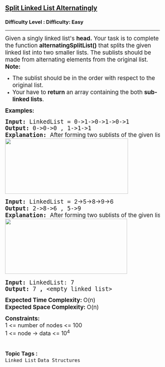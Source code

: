 <h2><a href="https://www.geeksforgeeks.org/problems/split-singly-linked-list-alternatingly/1?page=1&category=Linked%20List&sortBy=difficulty">Split Linked List Alternatingly</a></h2><h3>Difficulty Level : Difficulty: Easy</h3><hr><div class="problems_problem_content__Xm_eO"><p><span style="font-size: 14pt;">Given a singly linked list's <strong>head.</strong>&nbsp;Your task is to complete the function <strong>alternatingSplitList()</strong> that splits the given linked list into two smaller lists. The sublists should be made from alternating elements from the original list.<br><strong>Note:</strong>&nbsp;</span></p>
<ul>
<li><span style="font-size: 14pt;">The sublist should be in the order with respect to the original list.</span></li>
<li><span style="font-size: 14pt;">Your<strong>&nbsp;</strong>have to <strong>return</strong>&nbsp;an array containing the both&nbsp;<strong>sub-linked lists</strong>.</span></li>
</ul>
<p><span style="font-size: 14pt;"><strong>Examples:</strong></span></p>
<pre><span style="font-size: 14pt;"><strong>Input:&nbsp;</strong>LinkedList =&nbsp;0-&gt;1-&gt;0-&gt;1-&gt;0-&gt;1<br><strong>Output: </strong>0-&gt;0-&gt;0 , </span><span style="font-size: 14pt;">1-&gt;1-&gt;1<br><strong>Explanation: </strong><span style="font-family: -apple-system, BlinkMacSystemFont, 'Segoe UI', Roboto, Oxygen, Ubuntu, Cantarell, 'Open Sans', 'Helvetica Neue', sans-serif;">After forming two sublists of the given list as required, we have two lists as: 0-&gt;0-&gt;0 and 1-&gt;1-&gt;1.<br><img src="https://media.geeksforgeeks.org/img-practice/prod/addEditProblem/700541/Web/Other/blobid0_1720674305.png" width="400" height="180"><br></span></span></pre>
<pre><span style="font-size: 14pt;"><strong>Input:&nbsp;</strong>LinkedList =&nbsp;<span style="font-family: -apple-system, BlinkMacSystemFont, 'Segoe UI', Roboto, Oxygen, Ubuntu, Cantarell, 'Open Sans', 'Helvetica Neue', sans-serif; white-space: normal;">2-&gt;5-&gt;8-&gt;9-&gt;6</span><br><strong>Output: </strong>2-&gt;8-&gt;6 , </span><span style="font-size: 14pt;"><span style="font-size: 14pt;">5-&gt;9<br></span><strong style="font-size: 14pt;">Explanation: </strong><span style="font-family: -apple-system, BlinkMacSystemFont, 'Segoe UI', Roboto, Oxygen, Ubuntu, Cantarell, 'Open Sans', 'Helvetica Neue', sans-serif;">After forming two sublists of the given list as required, we have two lists as: </span><span style="font-size: 14pt;">2-&gt;8-&gt;6 and 5-&gt;9.<br><img src="https://media.geeksforgeeks.org/img-practice/prod/addEditProblem/700541/Web/Other/blobid1_1720674329.png" width="397" height="179"></span><span style="font-size: 14pt;"><br></span></span></pre>
<pre><span style="font-size: 18.6667px;"><strong>Input: </strong>LinkedList: 7 </span><br><span style="font-size: 18.6667px;"><strong>Output: </strong>7<strong> , </strong>&lt;empty linked list&gt;</span></pre>
<p><span style="font-size: 18.6667px;"><strong>Expected Time Complexity: </strong>O(n)<strong><br></strong></span><span style="font-size: 18.6667px;"><strong>Expected Space Complexity: </strong>O(n)</span></p>
<p><span style="font-size: 14pt;"><strong>Constraints:</strong><br><span style="font-size: 18px;">1 &lt;= number of nodes &lt;= 100</span><br style="font-size: 18px;"><span style="font-size: 18px;">1 &lt;= node -&gt; data &lt;= 10<sup>4</sup></span><br></span></p></div><br><p><span style=font-size:18px><strong>Topic Tags : </strong><br><code>Linked List</code>&nbsp;<code>Data Structures</code>&nbsp;